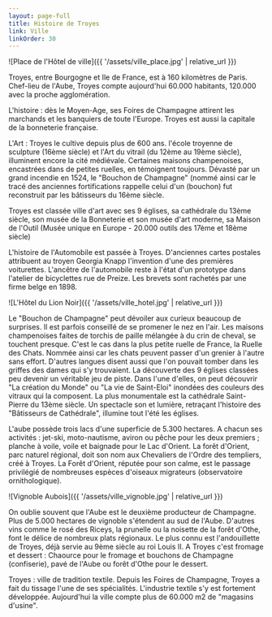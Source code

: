 ```yaml
---
layout: page-full
title: Histoire de Troyes
link: Ville
linkOrder: 30
---
```

![Place de l'Hôtel de ville]({{ '/assets/ville_place.jpg' | relative_url }})

Troyes, entre Bourgogne et Ile de France, est à 160 kilomètres de Paris.
Chef-lieu de l'Aube, Troyes compte aujourd'hui 60.000 habitants, 120.000 avec la proche agglomération.

L'histoire : dès le Moyen-Age, ses Foires de Champagne attirent les marchands et les banquiers de toute l'Europe. Troyes est aussi la capitale de la bonneterie française.

L'Art : Troyes le cultive depuis plus de 600 ans. l'école troyenne de sculpture (16ème siècle) et l'Art du vitrail (du 12ème au 19ème siècle), illuminent encore la cité médiévale. Certaines maisons champenoises, encastrées dans de petites ruelles, en témoignent toujours. Dévasté par un grand incendie en 1524, le "Bouchon de Champagne"
(nommé ainsi car le tracé des anciennes fortifications rappelle celui d'un (bouchon) fut reconstruit par les bâtisseurs du 16ème siècle.

Troyes est classée ville d'art avec ses 9 églises, sa cathédrale du 13ème siècle, son musée de la Bonneterie et son musée d'art moderne, sa Maison de l'Outil (Musée unique en Europe - 20.000 outils des 17ème et 18ème siècle)

L'histoire de l'Automobile est passée à Troyes. D'anciennes cartes postales attribuent au troyen Georgia Knapp l'invention d'une des premières voiturettes. L'ancêtre de l'automobile reste à l'état d'un prototype dans l'atelier de bicyclettes rue de Preize. Les brevets sont rachetés par une firme belge en 1898.

![L'Hôtel du Lion Noir]({{ '/assets/ville_hotel.jpg' | relative_url }})

Le "Bouchon de Champagne" peut dévoiler aux curieux beaucoup de surprises. Il est parfois conseillé de se promener le nez en l'air. Les maisons champenoises faites de torchis de paille mélangée à du crin de cheval, se touchent presque. C'est le cas dans la plus petite ruelle de France, la Ruelle des Chats. Nommée ainsi car les chats peuvent passer d'un grenier à l'autre sans effort. D'autres langues disent aussi que l'on pouvait tomber dans les griffes des dames qui s'y trouvaient. La découverte des 9 églises classées peu devenir un véritable jeu de piste. Dans l'une d'elles, on peut découvrir "La création du Monde" ou "La vie de Saint-Eloi" inondées des couleurs des vitraux qui la composent. La plus monumentale est la cathédrale Saint-Pierre du 13ème siècle. Un spectacle son et lumière, retraçant l'histoire des "Bâtisseurs de Cathédrale", illumine tout l'été les églises.

L'aube possède trois lacs d'une superficie de 5.300 hectares. A chacun ses activités : jet-ski, moto-nautisme, aviron ou pêche pour les deux premiers ; planche à voile, voile et baignade pour le Lac d'Orient. La forêt d'Orient, parc naturel régional, doit son nom aux Chevaliers de l'Ordre des templiers, créé à Troyes. La Forêt d'Orient, réputée pour son calme, est le passage privilégié de nombreuses espèces d'oiseaux migrateurs
(observatoire ornithologique).

![Vignoble Aubois]({{ '/assets/ville_vignoble.jpg' | relative_url }})

On oublie souvent que l'Aube est le deuxième producteur de Champagne.
Plus de 5.000 hectares de vignoble s'étendent au sud de l'Aube. D'autres vins comme le rosé des Riceys, la prunelle ou la noisette de la forêt d'Othe, font le délice de nombreux plats régionaux. Le plus connu est l'andouillette de Troyes, déjà servie au 9ème siècle au roi Louis II. A Troyes c'est fromage et dessert : Chaource pour le fromage et bouchons de Champagne (confiserie), pavé de l'Aube ou forêt d'Othe pour le dessert.

Troyes : ville de tradition textile. Depuis les Foires de Champagne, Troyes a fait du tissage l'une de ses spécialités. L'industrie textile s'y est fortement développée.
Aujourd'hui la ville compte plus de 60.000 m2 de "magasins d'usine".
